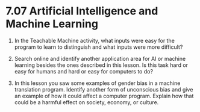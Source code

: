# 7.07 Artificial Intelligence and Machine Learning

1. In the Teachable Machine activity, what inputs were easy for the program to learn to distinguish and what inputs were more difficult?

2. Search online and identify another application area for AI or machine learning besides the ones described in this lesson. Is this task hard or easy for humans and hard or easy for computers to do?

3. In this lesson you saw some examples of gender bias in a machine translation program. Identify another form of unconscious bias and give an example of how it could affect a computer program. Explain how that could be a harmful effect on society, economy, or culture.
